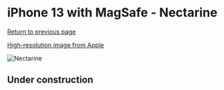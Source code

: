 # iPhone 13 with MagSafe - Nectarine

[Return to previous page](/iphone_13)

[High-resolution image from Apple](https://store.storeimages.cdn-apple.com/8756/as-images.apple.com/is/MN643?wid=4500&hei=4500&fmt=png)

<div style="width: 500px"><img src="/almost_uncompressed/MN643.webp" alt="Nectarine"></div>

## Under construction
